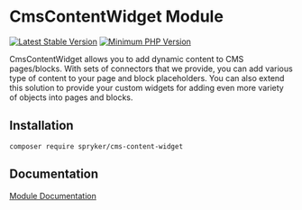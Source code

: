 # CmsContentWidget Module
[![Latest Stable Version](https://poser.pugx.org/spryker/cms-content-widget/v/stable.svg)](https://packagist.org/packages/spryker/cms-content-widget)
[![Minimum PHP Version](https://img.shields.io/badge/php-%3E%3D%207.4-8892BF.svg)](https://php.net/)

CmsContentWidget allows you to add dynamic content to CMS pages/blocks. With sets of connectors that we provide, you can add various type of content to your page and block placeholders. You can also extend this solution to provide your custom widgets for adding even more variety of objects into pages and blocks.

## Installation

```
composer require spryker/cms-content-widget
```

## Documentation

[Module Documentation](https://docs.spryker.com)
